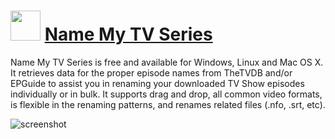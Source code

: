 # <img src="https://cdn.jsdelivr.net/gh/JourneyOver/chocolatey-packages@2abe074087be5f4c921b6ab1ad0bc6ccd959bbfa/icons/namemytvseries.png" width="48" height="48"/> [Name My TV Series](https://chocolatey.org/packages/namemytvseries.portable)

Name My TV Series is free and available for Windows, Linux and Mac OS X. It retrieves data for the proper episode names from TheTVDB and/or EPGuide to assist you in renaming your downloaded TV Show episodes individually or in bulk. It supports drag and drop, all common video formats, is flexible in the renaming patterns, and renames related files (.nfo, .srt, etc).

![screenshot](https://raw.githubusercontent.com/JourneyOver/chocolatey-packages/master/readme_imgs/namemytvseries.png)
